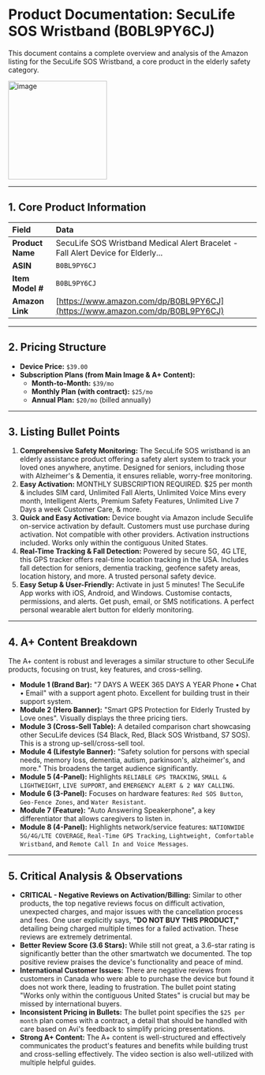 # Product Documentation: SecuLife SOS Wristband (B0BL9PY6CJ)

This document contains a complete overview and analysis of the Amazon listing for the SecuLife SOS Wristband, a core product in the elderly safety category.

<img width="200" height="200" alt="image" src="https://github.com/user-attachments/assets/3b512925-eaf6-4d82-bed5-72467189e100" />


---

## 1. Core Product Information

| Field | Data |
| :--- | :--- |
| **Product Name** | SecuLife SOS Wristband Medical Alert Bracelet - Fall Alert Device for Elderly... |
| **ASIN** | `B0BL9PY6CJ` |
| **Item Model #** | `B0BL9PY6CJ` |
| **Amazon Link** | [https://www.amazon.com/dp/B0BL9PY6CJ](https://www.amazon.com/dp/B0BL9PY6CJ) |

---

## 2. Pricing Structure

*   **Device Price:** `$39.00`
*   **Subscription Plans (from Main Image & A+ Content):**
    *   **Month-to-Month:** `$39/mo`
    *   **Monthly Plan (with contract):** `$25/mo`
    *   **Annual Plan:** `$20/mo` (billed annually)

---

## 3. Listing Bullet Points

1.  **Comprehensive Safety Monitoring:** The SecuLife SOS wristband is an elderly assistance product offering a safety alert system to track your loved ones anywhere, anytime. Designed for seniors, including those with Alzheimer's & Dementia, it ensures reliable, worry-free monitoring.
2.  **Easy Activation:** MONTHLY SUBSCRIPTION REQUIRED. $25 per month & includes SIM card, Unlimited Fall Alerts, Unlimited Voice Mins every month, Intelligent Alerts, Premium Safety Features, Unlimited Live 7 Days a week Customer Care, & more.
3.  **Quick and Easy Activation:** Device bought via Amazon include Seculife on-service activation by default. Customers must use purchase during activation. Not compatible with other providers. Activation instructions included. Works only within the contiguous United States.
4.  **Real-Time Tracking & Fall Detection:** Powered by secure 5G, 4G LTE, this GPS tracker offers real-time location tracking in the USA. Includes fall detection for seniors, dementia tracking, geofence safety areas, location history, and more. A trusted personal safety device.
5.  **Easy Setup & User-Friendly:** Activate in just 5 minutes! The SecuLife App works with iOS, Android, and Windows. Customise contacts, permissions, and alerts. Get push, email, or SMS notifications. A perfect personal wearable alert button for elderly monitoring.

---

## 4. A+ Content Breakdown

The A+ content is robust and leverages a similar structure to other SecuLife products, focusing on trust, key features, and cross-selling.

*   **Module 1 (Brand Bar):** "7 DAYS A WEEK 365 DAYS A YEAR Phone • Chat • Email" with a support agent photo. Excellent for building trust in their support system.
*   **Module 2 (Hero Banner):** "Smart GPS Protection for Elderly Trusted by Love ones". Visually displays the three pricing tiers.
*   **Module 3 (Cross-Sell Table):** A detailed comparison chart showcasing other SecuLife devices (S4 Black, Red, Black SOS Wristband, S7 SOS). This is a strong up-sell/cross-sell tool.
*   **Module 4 (Lifestyle Banner):** "Safety solution for persons with special needs, memory loss, dementia, autism, parkinson's, alzheimer's, and more." This broadens the target audience significantly.
*   **Module 5 (4-Panel):** Highlights `RELIABLE GPS TRACKING`, `SMALL & LIGHTWEIGHT`, `LIVE SUPPORT`, and `EMERGENCY ALERT & 2 WAY CALLING`.
*   **Module 6 (3-Panel):** Focuses on hardware features: `Red SOS Button`, `Geo-Fence Zones`, and `Water Resistant`.
*   **Module 7 (Feature):** "Auto Answering Speakerphone", a key differentiator that allows caregivers to listen in.
*   **Module 8 (4-Panel):** Highlights network/service features: `NATIONWIDE 5G/4G/LTE COVERAGE`, `Real-Time GPS Tracking`, `Lightweight, Comfortable Wristband`, and `Remote Call In and Voice Messages`.

---

## 5. Critical Analysis & Observations

*   **CRITICAL - Negative Reviews on Activation/Billing:** Similar to other products, the top negative reviews focus on difficult activation, unexpected charges, and major issues with the cancellation process and fees. One user explicitly says, **"DO NOT BUY THIS PRODUCT,"** detailing being charged multiple times for a failed activation. These reviews are extremely detrimental.
*   **Better Review Score (3.6 Stars):** While still not great, a 3.6-star rating is significantly better than the other smartwatch we documented. The top positive review praises the device's functionality and peace of mind.
*   **International Customer Issues:** There are negative reviews from customers in Canada who were able to purchase the device but found it does not work there, leading to frustration. The bullet point stating "Works only within the contiguous United States" is crucial but may be missed by international buyers.
*   **Inconsistent Pricing in Bullets:** The bullet point specifies the `$25 per month` plan comes with a contract, a detail that should be handled with care based on Avi's feedback to simplify pricing presentations.
*   **Strong A+ Content:** The A+ content is well-structured and effectively communicates the product's features and benefits while building trust and cross-selling effectively. The video section is also well-utilized with multiple helpful guides.
